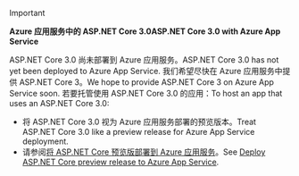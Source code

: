 <!-- 
> [!IMPORTANT]
> **ASP.NET Core preview releases with Azure App Service**
>
> ASP.NET Core preview releases aren't deployed to Azure App Service by default. To host an app that uses an ASP.NET Core preview release, see [Deploy ASP.NET Core preview release to Azure App Service](xref:host-and-deploy/azure-apps/index#deploy-aspnet-core-preview-release-to-azure-app-service).
-->
> [!IMPORTANT]
> <span data-ttu-id="c90ba-101">**Azure 应用服务中的 ASP.NET Core 3.0**</span><span class="sxs-lookup"><span data-stu-id="c90ba-101">**ASP.NET Core 3.0 with Azure App Service**</span></span>
>
> <span data-ttu-id="c90ba-102">ASP.NET Core 3.0 尚未部署到 Azure 应用服务。</span><span class="sxs-lookup"><span data-stu-id="c90ba-102">ASP.NET Core 3.0 has not yet been deployed to Azure App Service.</span></span> <span data-ttu-id="c90ba-103">我们希望尽快在 Azure 应用服务中提供 ASP.NET Core 3。</span><span class="sxs-lookup"><span data-stu-id="c90ba-103">We hope to provide ASP.NET Core 3 on Azure App Service soon.</span></span> <span data-ttu-id="c90ba-104">若要托管使用 ASP.NET Core 3.0 的应用：</span><span class="sxs-lookup"><span data-stu-id="c90ba-104">To host an app that uses an ASP.NET Core 3.0:</span></span>

* <span data-ttu-id="c90ba-105">将 ASP.NET Core 3.0 视为 Azure 应用服务部署的预览版本。</span><span class="sxs-lookup"><span data-stu-id="c90ba-105">Treat ASP.NET Core 3.0 like a preview release for Azure App Service deployment.</span></span>
* <span data-ttu-id="c90ba-106">请参阅[将 ASP.NET Core 预览版部署到 Azure 应用服务](xref:host-and-deploy/azure-apps/index#deploy-aspnet-core-preview-release-to-azure-app-service)。</span><span class="sxs-lookup"><span data-stu-id="c90ba-106">See [Deploy ASP.NET Core preview release to Azure App Service](xref:host-and-deploy/azure-apps/index#deploy-aspnet-core-preview-release-to-azure-app-service).</span></span>
